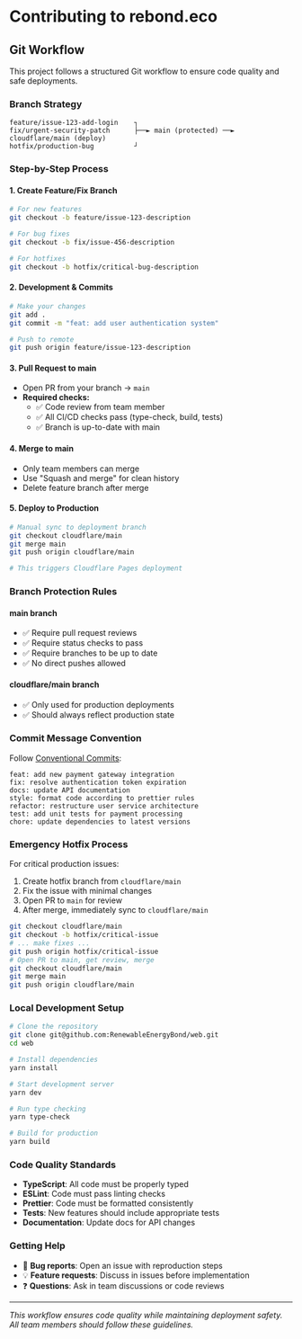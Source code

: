 # Contributing to rebond.eco

## Git Workflow

This project follows a structured Git workflow to ensure code quality and safe deployments.

### Branch Strategy

```
feature/issue-123-add-login    ┐
fix/urgent-security-patch      ├──► main (protected) ──► cloudflare/main (deploy)
hotfix/production-bug          ┘
```

### Step-by-Step Process

#### 1. Create Feature/Fix Branch
```bash
# For new features
git checkout -b feature/issue-123-description

# For bug fixes  
git checkout -b fix/issue-456-description

# For hotfixes
git checkout -b hotfix/critical-bug-description
```

#### 2. Development & Commits
```bash
# Make your changes
git add .
git commit -m "feat: add user authentication system"

# Push to remote
git push origin feature/issue-123-description
```

#### 3. Pull Request to main
- Open PR from your branch → `main`
- **Required checks:**
  - ✅ Code review from team member
  - ✅ All CI/CD checks pass (type-check, build, tests)
  - ✅ Branch is up-to-date with main

#### 4. Merge to main
- Only team members can merge
- Use "Squash and merge" for clean history
- Delete feature branch after merge

#### 5. Deploy to Production
```bash
# Manual sync to deployment branch
git checkout cloudflare/main
git merge main
git push origin cloudflare/main

# This triggers Cloudflare Pages deployment
```

### Branch Protection Rules

#### main branch
- ✅ Require pull request reviews
- ✅ Require status checks to pass
- ✅ Require branches to be up to date
- ✅ No direct pushes allowed

#### cloudflare/main branch
- ✅ Only used for production deployments
- ✅ Should always reflect production state

### Commit Message Convention

Follow [Conventional Commits](https://www.conventionalcommits.org/):

```
feat: add new payment gateway integration
fix: resolve authentication token expiration
docs: update API documentation
style: format code according to prettier rules
refactor: restructure user service architecture
test: add unit tests for payment processing
chore: update dependencies to latest versions
```

### Emergency Hotfix Process

For critical production issues:

1. Create hotfix branch from `cloudflare/main`
2. Fix the issue with minimal changes
3. Open PR to `main` for review
4. After merge, immediately sync to `cloudflare/main`

```bash
git checkout cloudflare/main
git checkout -b hotfix/critical-issue
# ... make fixes ...
git push origin hotfix/critical-issue
# Open PR to main, get review, merge
git checkout cloudflare/main
git merge main
git push origin cloudflare/main
```

### Local Development Setup

```bash
# Clone the repository
git clone git@github.com:RenewableEnergyBond/web.git
cd web

# Install dependencies
yarn install

# Start development server
yarn dev

# Run type checking
yarn type-check

# Build for production
yarn build
```

### Code Quality Standards

- **TypeScript**: All code must be properly typed
- **ESLint**: Code must pass linting checks
- **Prettier**: Code must be formatted consistently
- **Tests**: New features should include appropriate tests
- **Documentation**: Update docs for API changes

### Getting Help

- 🐛 **Bug reports**: Open an issue with reproduction steps
- 💡 **Feature requests**: Discuss in issues before implementation
- ❓ **Questions**: Ask in team discussions or code reviews

---

*This workflow ensures code quality while maintaining deployment safety. All team members should follow these guidelines.*